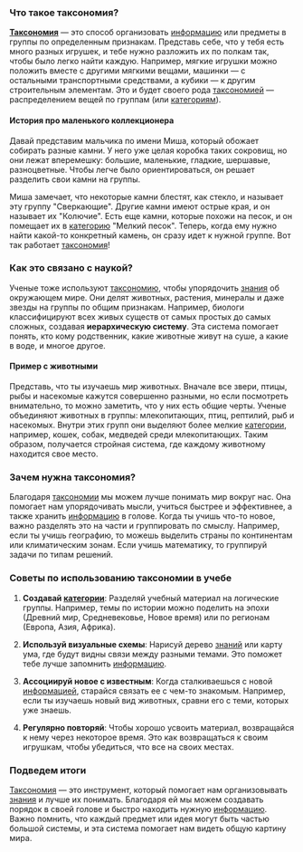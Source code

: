 ### Что такое таксономия?

**[Таксономия](Таксономия.md)** — это способ организовать [информацию](Информация.md) или предметы в группы по определенным признакам. Представь себе, что у тебя есть много разных игрушек, и тебе нужно разложить их по полкам так, чтобы было легко найти каждую. Например, мягкие игрушки можно положить вместе с другими мягкими вещами, машинки — с остальными транспортными средствами, а кубики — к другим строительным элементам. Это и будет своего рода [таксономией](Таксономия.md) — распределением вещей по группам (или [категориям](Категория.md)).

#### История про маленького коллекционера

Давай представим мальчика по имени Миша, который обожает собирать разные камни. У него уже целая коробка таких сокровищ, но они лежат вперемешку: большие, маленькие, гладкие, шершавые, разноцветные. Чтобы легче было ориентироваться, он решает разделить свои камни на группы.

Миша замечает, что некоторые камни блестят, как стекло, и называет эту группу "Сверкающие". Другие камни имеют острые края, и он называет их "Колючие". Есть еще камни, которые похожи на песок, и он помещает их в [категорию](Категория.md) "Мелкий песок". Теперь, когда ему нужно найти какой-то конкретный камень, он сразу идет к нужной группе. Вот так работает [таксономия](Таксономия.md)!

### Как это связано с наукой?

Ученые тоже используют [таксономию](Таксономия.md), чтобы упорядочить [знания](Знание.md) об окружающем мире. Они делят животных, растения, минералы и даже звезды на группы по общим признакам. Например, биологи классифицируют всех живых существ от самых простых до самых сложных, создавая **иерархическую систему**. Эта система помогает понять, кто кому родственник, какие животные живут на суше, а какие в воде, и многое другое.

#### Пример с животными

Представь, что ты изучаешь мир животных. Вначале все звери, птицы, рыбы и насекомые кажутся совершенно разными, но если посмотреть внимательно, то можно заметить, что у них есть общие черты. Ученые объединяют животных в группы: млекопитающих, птиц, рептилий, рыб и насекомых. Внутри этих групп они выделяют более мелкие [категории](Категория.md), например, кошек, собак, медведей среди млекопитающих. Таким образом, получается стройная система, где каждому животному находится свое место.

### Зачем нужна таксономия?

Благодаря [таксономии](Таксономия.md) мы можем лучше понимать мир вокруг нас. Она помогает нам упорядочивать мысли, учиться быстрее и эффективнее, а также хранить [информацию](Информация.md) в голове. Когда ты учишь что-то новое, важно разделять это на части и группировать по смыслу. Например, если ты учишь географию, то можешь выделить страны по континентам или климатическим зонам. Если учишь математику, то группируй задачи по типам решений.

### Советы по использованию таксономии в учебе

1. **Создавай [категории](Категория.md)**: Разделяй учебный материал на логические группы. Например, темы по истории можно поделить на эпохи (Древний мир, Средневековье, Новое время) или по регионам (Европа, Азия, Африка).
   
2. **Используй визуальные схемы**: Нарисуй дерево [знаний](Знание.md) или карту ума, где будут видны связи между разными темами. Это поможет тебе лучше запомнить [информацию](Информация.md).

3. **Ассоциируй новое с известным**: Когда сталкиваешься с новой [информацией](Информация.md), старайся связать ее с чем-то знакомым. Например, если ты изучаешь новый вид животных, сравни его с теми, которых уже знаешь.

4. **Регулярно повторяй**: Чтобы хорошо усвоить материал, возвращайся к нему через некоторое время. Это как возвращаться к своим игрушкам, чтобы убедиться, что все на своих местах.

### Подведем итоги

[Таксономия](Таксономия.md) — это инструмент, который помогает нам организовывать [знания](Знание.md) и лучше их понимать. Благодаря ей мы можем создавать порядок в своей голове и быстро находить нужную [информацию](Информация.md). Важно помнить, что каждый предмет или идея могут быть частью большой системы, и эта система помогает нам видеть общую картину мира.